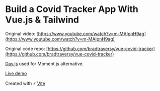 # Build a Covid Tracker App With Vue.js & Tailwind

Original video: [https://www.youtube.com/watch?v=m-MAIpnH9ag](https://www.youtube.com/watch?v=m-MAIpnH9ag)

Original code repo: [https://github.com/bradtraversy/vue-covid-tracker](https://github.com/bradtraversy/vue-covid-tracker)

[Day.js](https://github.com/iamkun/dayjs) used for Moment.js alternative.

[Live demo](https://serene-franklin-a81d07.netlify.app)

Created with ⚡ [Vite](https://vitejs.dev/)
